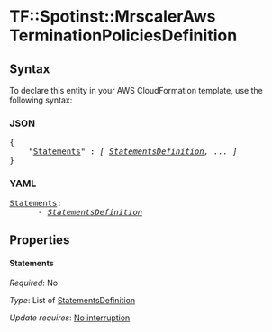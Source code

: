 # TF::Spotinst::MrscalerAws TerminationPoliciesDefinition

## Syntax

To declare this entity in your AWS CloudFormation template, use the following syntax:

### JSON

<pre>
{
    "<a href="#statements" title="Statements">Statements</a>" : <i>[ <a href="statementsdefinition.md">StatementsDefinition</a>, ... ]</i>
}
</pre>

### YAML

<pre>
<a href="#statements" title="Statements">Statements</a>: <i>
      - <a href="statementsdefinition.md">StatementsDefinition</a></i>
</pre>

## Properties

#### Statements

_Required_: No

_Type_: List of <a href="statementsdefinition.md">StatementsDefinition</a>

_Update requires_: [No interruption](https://docs.aws.amazon.com/AWSCloudFormation/latest/UserGuide/using-cfn-updating-stacks-update-behaviors.html#update-no-interrupt)

